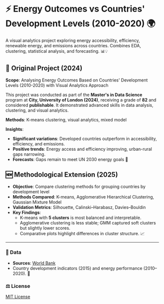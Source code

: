 # ⚡ Energy Outcomes vs Countries' Development Levels (2010-2020) 🌍

A visual analytics project exploring energy accessibility, efficiency, renewable energy, and emissions across countries. Combines EDA, clustering, statistical analysis, and forecasting. 📊💡

## 🚀 Original Project (2024)  
**Scope**: Analysing Energy Outcomes Based on Countries' Development Levels (2010-2020) with Visual Analytics Approach  

This project was conducted as part of the **Master's in Data Science** program at **City, University of London (2024)**, receiving a grade of **82** and considered **publishable**. It demonstrated advanced skills in data analysis, clustering, and visual analytics.  

**Methods**: K-means clustering, visual analytics, mixed model  

**Insights**:  
- **Significant variations**: Developed countries outperform in accessibility, efficiency, and emissions.  
- **Positive trends**: Energy access and efficiency improving, urban-rural gaps narrowing.  
- **Forecasts**: Gaps remain to meet UN 2030 energy goals 🔮

## 🆕 Methodological Extension (2025)
- **Objective**: Compare clustering methods for grouping countries by development level  
- **Methods Compared**: K-means, Agglomerative Hierarchical Clustering, Gaussian Mixture Model  
- **Validation Metrics**: Silhouette, Calinski–Harabasz, Davies–Bouldin  
- **Key Findings**:
  - K-means with **5 clusters** is most balanced and interpretable.  
  - Agglomerative clustering is less stable; GMM captured soft clusters but slightly lower scores.  
  - Comparative plots highlight differences in cluster structure. 📈

---

### 🧪 Data
- **Sources**: [World Bank](https://data.worldbank.org/)  
- Country development indicators (2015) and energy performance (2010–2020). 🌱

### ⚖️ License
[MIT License](LICENSE)

